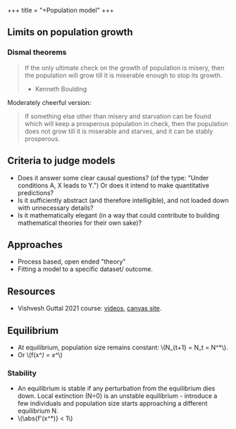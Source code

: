 +++
title = "+Population model"
+++


## Limits on population growth

### Dismal theorems
> If the only ultimate check on the growth of population is misery, then the population will grow till it is miserable enough to stop its growth. 
> 
> - Kenneth Boulding

Moderately cheerful version:

> If something else other than misery and starvation can be found which will keep a prosperous population in check, then the population does not grow till it is miserable and starves, and it can be stably prosperous.

## Criteria to judge models
- Does it answer some clear causal questions? (of the type: "Under conditions A, X leads to Y.") Or does it intend to make quantitative predictions?
- Is it sufficiently abstract (and therefore intelligible), and not loaded down with unnecessary details?
- Is it mathematically elegant (in a way that could contribute to building mathematical theories for their own sake)?

## Approaches
- Process based, open ended "theory"
- Fitting a model to a specific dataset/ outcome.

## Resources
- Vishvesh Guttal 2021 course: [videos](https://www.youtube.com/playlist?list=PLSG8-hBQ2Vg2zs_KhBhEH3rGaZcKNkdGr), [canvas site](https://canvas.instructure.com/courses/2579503).

## Equilibrium
- At equilibrium, population size remains constant: \\(N_{t+1} = N_t = N^*\\).
- Or \\(f(x^*) = x^*\\)

### Stability
- An equilibrium is stable if any perturbation from the equilibrium dies down. Local extinction (N=0) is an unstable equilibrium - introduce a few individuals and population size starts approaching a different equilibrium N.
- \\(\abs{f'(x^*)} < 1\\)

